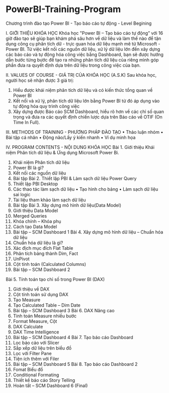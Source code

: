 # PowerBI-Training-Program
Chương trình đào tạo Power BI - Tạo báo cáo tự động - Level Begining

I.	GIỚI THIỆU KHÓA HỌC
Khóa học "Power BI – Tạo báo cáo tự động” với 16 giờ đào tạo sẽ giúp bạn khám phá sâu hơn về dữ liệu và làm thế nào để tận dụng công cụ phân tích dữ - trực quan hóa dữ liệu mạnh mẽ từ Microsoft - Power BI. Từ việc kết nối các nguồn dữ liệu, xử lý dữ liệu lớn đến xây dựng các báo cáo và tự động hóa công việc bằng Dashboard, bạn sẽ được hướng dẫn bước từng bước để tạo ra những phân tích dữ liệu của riêng mình góp phần đưa ra quyết định dựa trên dữ liệu trong công việc của bạn.

II.	VALUES OF COURSE - GIÁ TRỊ CỦA KHÓA HỌC (A.S.K)
Sau khóa học, người học sẽ nhận được 3 giá trị:
1.	Hiểu được khái niệm phân tích dữ liệu và có kiến thức tổng quan về Power BI
2.	Kết nối và xử lý, phân tích dữ liệu lớn bằng Power BI từ đó áp dụng vào tự động hóa quy trình công việc
3.	Xây dựng được Báo cáo SCM Dashboard, hiểu rõ hơn về các chỉ số quan trọng và đưa ra các quyết định chiến lược dựa trên Báo cáo về OTIF (On Time In Full).

III.	METHODS OF TRAINING - PHƯƠNG PHÁP ĐÀO TẠO
•	Thảo luận nhóm
•	Bài tập cá nhân
•	Động não/Lấy ý kiến nhanh
•	Ví dụ minh họa
 
IV.	PROGRAM CONTENTS - NỘI DUNG KHÓA HỌC
Bài 1. Giới thiệu Khái niệm Phân tích dữ liệu & Ứng dụng Microsoft Power Bi.
   1.	Khái niệm Phân tích dữ liệu
   2.	Power BI là gì?
   3.	Kết nối các nguồn dữ liệu 
   4.	Bài tập
Bài 2. Thiết lập PBI & Làm sạch dữ liệu Power Query
   1.	Thiết lập PBI Desktop
   2.	Các thao tác làm sạch dữ liệu
   •	Tạo hình cho bảng
   •	Làm sạch dữ liệu sai logic
   3.	Tài liệu tham khảo làm sạch dữ liệu
   4.	Bài tập
Bài 3. Xây dựng mô hình dữ liệu(Data Model)
  1.	Giới thiệu Data Model
  2.	Merged Queries
  3.	Khóa chính – Khóa phụ
  4.	Cách tạo Data Model
  5.	Bài tập – SCM Dashboard 1
Bài 4. Xây dựng mô hình dữ liệu – Chuẩn hóa dữ liệu 
  1.	Chuẩn hóa dữ liệu là gì?
  2.	Xác địch mục đích Flat Table
  3.	Phân tích bảng thành Dim, Fact
  4.	UnPivot
  5.	Cột tính toán (Calculated Columns)
  6.	Bài tập – SCM Dashboard 2

Bài 5. Tính toán tạo chỉ số trong Power BI (DAX)
  1.	Giới thiệu về DAX
  2.	Cột tính toán sử dụng DAX
  3.	Tạo Measure
  4.	Tạo Calculated Table – Dim Date
  5.	Bài tập – SCM Dashboard 3
Bài 6. DAX Nâng cao
  1.	Tính toán Measure nhiều bước
  2.	Format Measure, Cột
  3.   DAX Calculate
  4.   DAX Time Intelligence
  5.   Bài tập – SCM Dashboard 4
Bài 7. Tạo báo cáo Dashboard
  1.	Lọc báo cáo với Slicer
  2.	Sắp xếp dữ liệu trên biểu đồ
  3.	Lọc với Filter Pane
  4.	Tiện ích thêm với Filer
  5. Bài tập – SCM Dashboard 5
Bài 8. Tạo báo cáo Dashboard 2
  1.	Fomat Biểu đồ
  2.	Conditional Formating
  3.	Thiết kế báo cáo Story Telling
  4.	Hoàn tất – SCM Dashboard 6 (Final)

